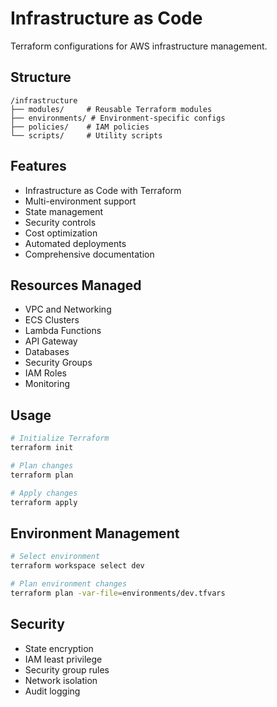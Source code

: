 # Infrastructure as Code

Terraform configurations for AWS infrastructure management.

## Structure

```
/infrastructure
├── modules/     # Reusable Terraform modules
├── environments/ # Environment-specific configs
├── policies/    # IAM policies
└── scripts/     # Utility scripts
```

## Features

- Infrastructure as Code with Terraform
- Multi-environment support
- State management
- Security controls
- Cost optimization
- Automated deployments
- Comprehensive documentation

## Resources Managed

- VPC and Networking
- ECS Clusters
- Lambda Functions
- API Gateway
- Databases
- Security Groups
- IAM Roles
- Monitoring

## Usage

```bash
# Initialize Terraform
terraform init

# Plan changes
terraform plan

# Apply changes
terraform apply
```

## Environment Management

```bash
# Select environment
terraform workspace select dev

# Plan environment changes
terraform plan -var-file=environments/dev.tfvars
```

## Security

- State encryption
- IAM least privilege
- Security group rules
- Network isolation
- Audit logging
